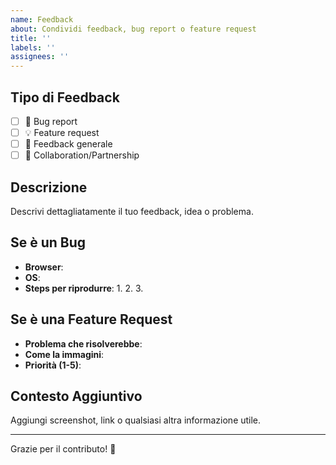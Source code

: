 ```yaml
---
name: Feedback
about: Condividi feedback, bug report o feature request
title: ''
labels: ''
assignees: ''
---
```


## Tipo di Feedback
- [ ] 🐛 Bug report
- [ ] 💡 Feature request  
- [ ] 💬 Feedback generale
- [ ] 🤝 Collaboration/Partnership

## Descrizione
Descrivi dettagliatamente il tuo feedback, idea o problema.

## Se è un Bug
- **Browser**: 
- **OS**: 
- **Steps per riprodurre**:
  1. 
  2. 
  3. 

## Se è una Feature Request
- **Problema che risolverebbe**: 
- **Come la immagini**: 
- **Priorità (1-5)**: 

## Contesto Aggiuntivo
Aggiungi screenshot, link o qualsiasi altra informazione utile.

---

Grazie per il contributo! 🚀

